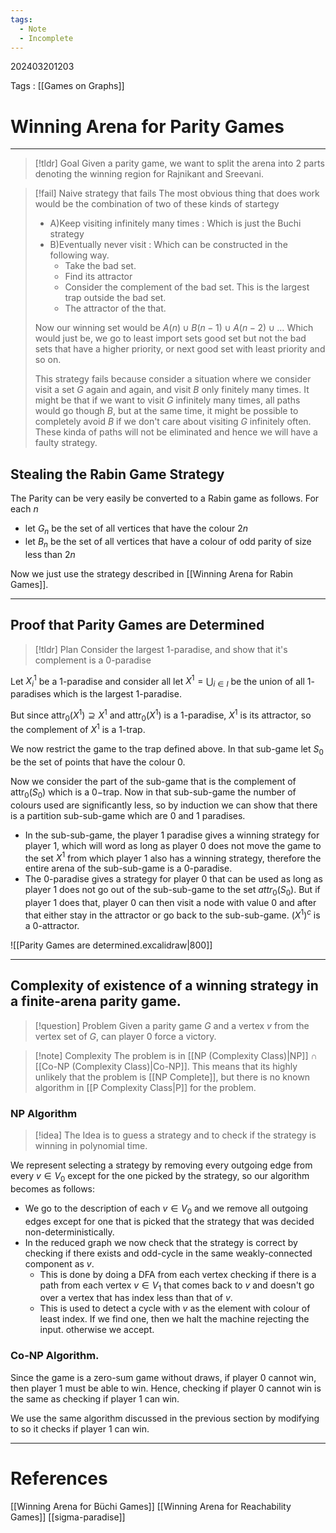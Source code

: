 ```yaml
---
tags:
  - Note
  - Incomplete
---
```

202403201203

Tags : [[Games on Graphs]]
# Winning Arena for Parity Games
---
>[!tldr] Goal
>Given a parity game, we want to split the arena into 2 parts denoting the winning region for Rajnikant and Sreevani.
>

>[!fail] Naive strategy that fails
>The most obvious thing that does work would be the combination of two of these kinds of startegy
>- A)Keep visiting infinitely many times : Which is just the Buchi strategy
>- B)Eventually never visit : Which can be constructed in the following way.
>	- Take the bad set. 
>	- Find its attractor
>	- Consider the complement of the bad set. This is the largest trap outside the bad set.
>	- The attractor of the that.
>
>Now our winning set would be $A(n) \cup B (n-1) \cup A(n-2)  \cup \dots$
>Which would just be, we go to least import sets good set but not the bad sets that have a higher priority, or next good set with least priority and so on.
>
>This strategy fails because consider a situation where we consider visit a set $G$ again and again, and visit $B$ only finitely many times. It might be that if we want to visit $G$ infinitely many times, all paths would go though $B$, but at the same time, it might be possible to completely avoid $B$ if we don't care about visiting $G$ infinitely often. 
>These kinda of paths will not be eliminated and hence we will have a faulty strategy.
>

## Stealing the Rabin Game Strategy
The Parity can be very easily be converted to a Rabin game as follows.
For each $n$
- let $G_n$ be the set of all vertices that have the colour $2n$
- let $B_n$ be the set of all vertices that have a colour of odd parity of size less than $2n$

Now we just use the strategy described in [[Winning Arena for Rabin Games]].

--- 
## Proof that Parity Games are Determined
>[!tldr] Plan
>Consider the largest 1-paradise, and show that it's complement is a 0-paradise

Let $X^1_{i}$ be a $1$-paradise and consider all let $X^1 = \bigcup_{i\in I}$ be the union of all $1$-paradises which is the largest $1$-paradise.

But since $\text{attr}_0(X^1) \supseteq X^1$ and $\text{attr}_0(X^1)$ is a $1$-paradise, $X^1$ is its attractor, so the complement of $X^1$ is a $1$-trap.

We now restrict the game to the trap defined above. In that sub-game let $S_0$ be the set of points that have the colour $0$. 

Now we consider the part of the sub-game that is the complement of $\text{attr}_0(S_{0})$ which is a $0-$trap. Now in that sub-sub-game the number of colours used are significantly less, so by induction we can show that there is a partition sub-sub-game which are $0$ and $1$ paradises.

- In the sub-sub-game, the player $1$ paradise gives a winning strategy for player 1, which will word as long as player $0$ does not move the game to the set $X^1$ from which player $1$ also has a winning strategy, therefore the entire arena of the sub-sub-game is a $0$-paradise.
- The $0$-paradise gives a strategy for player $0$ that can be used as long as player $1$ does not go out of the sub-sub-game to the set $attr_0(S_{0})$. But if player 1 does that, player $0$ can then visit a node with value $0$ and after that either stay in the attractor or go back to the sub-sub-game. $(X^1)^c$ is a $0$-attractor.

![[Parity Games are determined.excalidraw|800]]

---
## Complexity of existence of a winning strategy in a finite-arena parity game.
>[!question] Problem
>Given a parity game $G$ and a vertex $v$ from the vertex set of $G$, can player $0$ force a victory.

>[!note] Complexity
>The problem is in [[NP (Complexity Class)|NP]] $\cap$ [[Co-NP (Complexity Class)|Co-NP]].
>This means that its highly unlikely that the problem is [[NP Complete]], but there is no known algorithm in [[P Complexity Class|P]] for the problem.

### NP Algorithm
>[!idea]
The Idea is to guess a strategy and to check if the strategy is winning in polynomial time.

We represent selecting a strategy by removing every outgoing edge from every $v\in V_0$ except for the one picked by the strategy, so our algorithm becomes as follows:
- We go to the description of each $v\in V_0$ and we remove all outgoing edges except for one that is picked that the strategy that was decided non-deterministically.
- In the reduced graph we now check that the strategy is correct by checking if there exists and odd-cycle in the same weakly-connected component as $v$.
	- This is done by doing a DFA from each vertex checking if there is a path from each vertex $v \in  V_1$ that comes back to $v$ and doesn't go over a vertex that has index less than that of $v$. 
	- This is used to detect a cycle with $v$ as the element with colour of least index. If we find one, then we halt the machine rejecting the input. otherwise we accept.

### Co-NP Algorithm.
Since the game is a zero-sum game without draws, if player $0$ cannot win, then player $1$ must be able to win. Hence, checking if player $0$ cannot win is the same as checking if player 1 can win. 

We use the same algorithm discussed in the previous section by modifying to so it checks if player 1 can win.

---
# References
[[Winning Arena for Büchi Games]]
[[Winning Arena for Reachability Games]]
[[sigma-paradise]]
